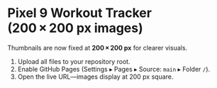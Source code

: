# Pixel 9 Workout Tracker (200 × 200 px images)

Thumbnails are now fixed at **200 × 200 px** for clearer visuals.

1. Upload all files to your repository root.
2. Enable GitHub Pages (Settings ▸ Pages ▸ Source: `main` ▸ Folder `/`).
3. Open the live URL—images display at 200 px square.

